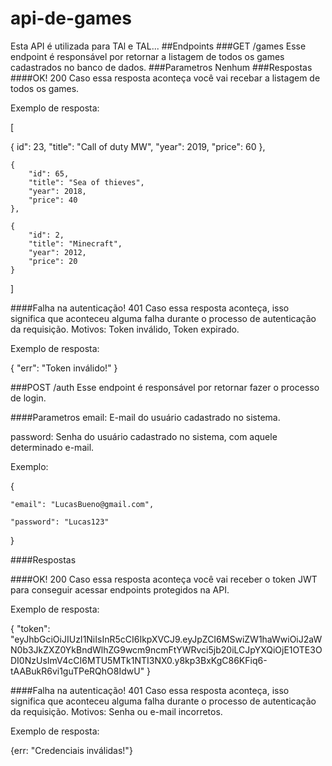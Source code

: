 # api-de-games
Esta API é utilizada para TAl e TAL...
##Endpoints
###GET /games
Esse endpoint é responsável por retornar a listagem de todos os games cadastrados no banco de dados.
###Parametros
Nenhum
###Respostas
####OK! 200
Caso essa resposta aconteça você vai recebar a listagem de todos os games.

Exemplo de resposta:


[


   {
         id": 23,
        "title": "Call of duty MW",
        "year": 2019,
        "price": 60
    },

    
    {
        "id": 65,
        "title": "Sea of thieves",
        "year": 2018,
        "price": 40
    },
    
    {
        "id": 2,
        "title": "Minecraft",
        "year": 2012,
        "price": 20
    } 
    
]

####Falha na autenticação! 401
Caso essa resposta aconteça, isso significa que aconteceu alguma falha durante o processo de autenticação da requisição. Motivos: Token inválido, Token expirado.

Exemplo de resposta:

{
    "err": "Token inválido!"
}

###POST /auth
Esse endpoint é responsável por retornar fazer o processo de login.

####Parametros
email: E-mail do usuário cadastrado no sistema.

password: Senha do usuário cadastrado no sistema, com aquele determinado e-mail.

Exemplo:

{

	"email": "LucasBueno@gmail.com",
 
	"password": "Lucas123"
 
}

####Respostas

####OK! 200
Caso essa resposta aconteça você vai receber o token JWT para conseguir acessar endpoints protegidos na API.

Exemplo de resposta:

{
    "token": "eyJhbGciOiJIUzI1NiIsInR5cCI6IkpXVCJ9.eyJpZCI6MSwiZW1haWwiOiJ2aWN0b3JkZXZ0YkBndWlhZG9wcm9ncmFtYWRvci5jb20iLCJpYXQiOjE1OTE3ODI0NzUsImV4cCI6MTU5MTk1NTI3NX0.y8kp3BxKgC86KFiq6-tAABukR6vi1guTPeRQhO8IdwU"
}

####Falha na autenticação! 401
Caso essa resposta aconteça, isso significa que aconteceu alguma falha durante o processo de autenticação da requisição. Motivos: Senha ou e-mail incorretos.

Exemplo de resposta:

{err: "Credenciais inválidas!"}







